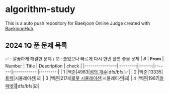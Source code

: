 # algorithm-study
This is a auto push repository for Baekjoon Online Judge created with [BaekjoonHub](https://github.com/BaekjoonHub/BaekjoonHub).


## 2024 1Q 푼 문제 목록
✅ : 깔끔하게 해결한 문제 / ☑️ : 풀었으나 빠르게 다시 한번 풀면 좋을 문제 
| **#**       | **From** | Number | Title | Description | check |
|----------------|:--------:|:------:|-------|:-----------:|:--------:|
| 1 |백준|4963|[섬의 개수]()|dfs/bfs|✅|
| 2 |백준|13335|[트럭](https://www.acmicpc.net/problem/13335)|시뮬레이션|☑️|
| 3 |백준|2174|[로봇 시뮬레이션](https://www.acmicpc.net/problem/2174)|시뮬레이션|☑️|
| 4 |백준|1987|[알파벳](https://www.acmicpc.net/problem/2174](https://www.acmicpc.net/problem/1987)https://www.acmicpc.net/problem/1987)|dfs/bfs|☑️|

